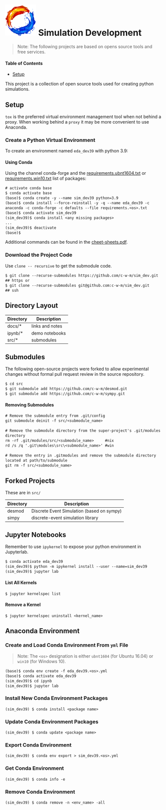 # ![mdf-logo](doc/img/mdf-logo100x100.gif) Simulation Development

> Note: The following projects are based on opens source tools and free 
> services.

#### Table of Contents
* [Setup](#markdown-header-setup)

This project is a collection of open source tools used for creating python simulations.

## Setup
`tox` is the preferred virtual environment management tool when not behind a proxy.  When working behind a `proxy` it may be more convenient to use Anaconda.

### Create a Python Virtual Environment
To create an environment named `eda_dev39` with python 3.9:

#### Using Conda
Using the channel conda-forge and the [requirements.ubnt1604.txt](requirements.ubnt1604.txt) or [requirements.win10.txt](requirements.win10.txt) list of packages:
```shell
# activate conda base
$ conda activate base
(base)$ conda create -y --name sim_dev39 python=3.9
(base)$ conda install --force-reinstall -y -q --name eda_dev39 -c anaconda -c conda-forge -c defaults --file requirements.<os>.txt
(base)$ conda activate sim_dev39
(sim_dev39)$ conda install <any missing packages>
...
(sim_dev39)$ deactivate
(base)$
```
Additional commands can be found in the [cheet-sheets.pdf](doc/conda/conda-cheatsheet.pdf).

### Download the Project Code
Use `clone -- recursive` to get the submodule code.
```shell
$ git clone --recurse-submodules https://github.com/c-w-m/sim_dev.git  ## https or
$ git clone --recurse-submodules git@github.com:c-w-m/sim_dev.git      ## ssh
```

## Directory Layout
| Directory      | Description            |
|----------------|------------------------|
| docs/*         | links and notes        |
| ipynb/*        | demo notebooks         |
| src/*          | submodules             |

## Submodules
The following open-source projects were forked to allow experimental changes without formal pull request review in the source repository.

```shell
$ cd src
$ git submodule add https://github.com/c-w-m/desmod.git
$ git submodule add https://github.com/c-w-m/sympy.git
```

#### Removing Submodules
```shell
# Remove the submodule entry from .git/config
git submodule deinit -f src/<submodule_name>

# Remove the submodule directory from the super-project's .git/modules 
directory
rm -rf .git/modules/src/<submodule_name>     #nix
rd /s /q '.git\modules\src\<submodule_name>' #win

# Remove the entry in .gitmodules and remove the submodule directory located at path/to/submodule
git rm -f src/<submodule_name>
```

## Forked Projects
These are in `src/`

| Directory  | Description            |
|------------|------------------------|
| desmod     | Discrete Event Simulation (based on sympy)|
| simpy      | discrete-event simulation library |

## Jupyter Notebooks
Remember to use `ipykernel` to expose your python environment in Jupyterlab.
```shell
$ conda activate eda_dev39
(sim_dev39)$ python -m ipykernel install --user --name=sim_dev39
(sim_dev39)$ jupyter lab
```

#### List All Kernels
```shell
$ jupyter kernelspec list
```
#### Remove a Kernel
```shell
$ jupyter kernelspec uninstall <kernel_name>
```

## Anaconda Environment
### Create and Load Conda Environment From `yml` File
>Note: The `<os>` designation is either `ubnt1604` (for Ubuntu 16.04) or `win10` (for Windows 10).
```shell
(base)$ conda env create -f eda_dev39.<os>.yml
(base)$ conda activate eda_dev39 
(sim_dev39)$ cd ipynb
(sim_dev39)$ jupyter lab
```

### Install New Conda Environment Packages
```shell
(sim_dev39) $ conda install <package name>
```

### Update Conda Environment Packages
```shell
(sim_dev39) $ conda update <package name>
```

### Export Conda Environment
```shell
(sim_dev39) $ conda env export > sim_dev39.<os>.yml
```

### Get Conda Environment
```shell
(sim_dev39) $ conda info -e
```

### Remove Conda Environment
```shell
(sim_dev39) $ conda remove -n <env_name> -all
```

